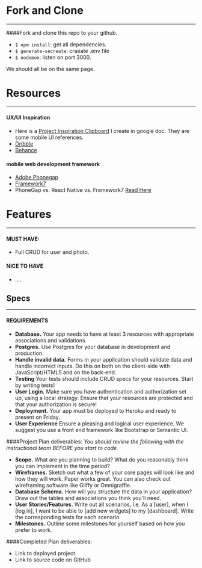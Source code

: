 # Fork and Clone
***

####Fork and clone this repo to your github.

-  `$ npm install`: get all dependencies.
-  `$ generate-secreate`: craeate .env file
-  `$ nodemon`: listen on port 3000.

We should all be on the same page.  

   
# Resources  
***

#### UX/UI Inspiration
- Here is a [Project Inspiration Clipboard](https://docs.google.com/document/d/17lhahHOPYdyas0lQFyYU2yuIySSUTx4SQkbPJmLIAzk/edit#) I create in google doc. They are some mobile UI references.
- [Dribble](https://dribbble.com/search?q=mobile+social+app+ui)
- [Behance](https://www.behance.net/)

#### mobile web development framework
- [Adobe Phonegap](http://phonegap.com/)
- [Framework7](http://framework7.io/)
-  PhoneGap vs. React Native vs. Framework7   [Read Here](http://stackshare.io/stackups/phonegap-vs-framework7-vs-react-native)


# Features
***

#### MUST HAVE:  
- Full CRUD for user and photo.  

#### NICE TO HAVE
- ....
    








## Specs
***

#### REQUIREMENTS
* **Database.** Your app needs to have at least 3 resources with appropriate associations and validations.
* **Postgres.** Use Postgres for your database in development and production.
* **Handle invalid data.** Forms in your application should validate data and handle incorrect inputs. Do this on both on the client-side with JavaScript/HTML5 and on the back-end.
* **Testing** Your tests should include CRUD specs for your resources. Start by writing tests!
* **User Login.** Make sure you have authentication and authorization set up, using a local strategy. Ensure that your resources are protected and that your authorization is secure!
* **Deployment.** Your app must be deployed to Heroku and ready to present on Friday. 
* **User Experience** Ensure a pleasing and logical user experience. We suggest you use a front end framework like Bootstrap or Semantic UI.


####Project Plan deliverables:
*You should review the following with the instructional team BEFORE you start to code.*

* **Scope.** What are you planning to build? What do you reasonably think you can implement in the time period?
* **Wireframes.** Sketch out what a few of your core pages will look like and how they will work. Paper works great. You can also check out wireframing software like Gliffy or Omnigraffle.
* **Database Schema.** How will you structure the data in your application? Draw out the tables and associations you think you'll need.
* **User Stories/Features.** Write out all scenarios, i.e. As a [user], when I [log in], I want to be able to [add new widgets] to my [dashboard].  Write the corresponding tests for each scenario.
* **Milestones.** Outline some milestones for yourself based on how you prefer to work.


####Completed Plan deliverables:

* Link to deployed project
* Link to source code on GitHub











